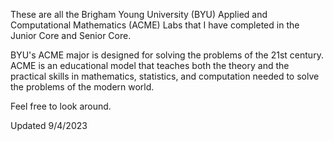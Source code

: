 These are all the Brigham Young University (BYU) Applied and Computational Mathematics (ACME) Labs that I have completed in the Junior Core and Senior Core.

BYU's ACME major is designed for solving the problems of the 21st century. ACME is an educational model that teaches both the theory and the practical
skills in mathematics, statistics, and computation needed to solve the problems of the modern world.

Feel free to look around.

Updated 9/4/2023
